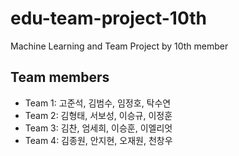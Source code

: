 # edu-team-project-10th
Machine Learning and Team Project by 10th member

## Team members
- Team 1: 고준석, 김범수, 임정호, 탁수연
- Team 2: 김형태, 서보성, 이승규, 이정훈
- Team 3: 김찬, 엄세희, 이승훈, 이엘리엇
- Team 4: 김종원, 안지현, 오재원, 천창우

